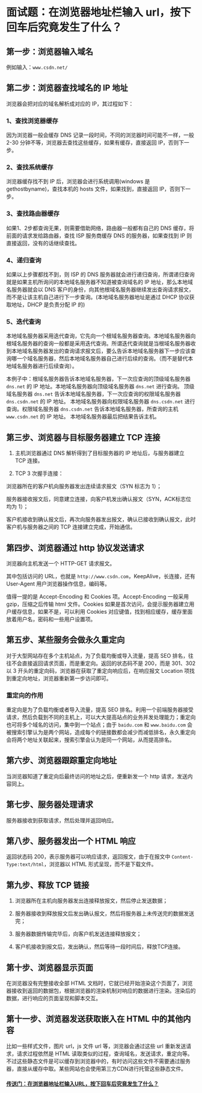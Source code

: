 # 面试题：在浏览器地址栏输入 url，按下回车后究竟发生了什么？

## 第一步：浏览器输入域名

例如输入：`www.csdn.net/`

## 第二步：浏览器查找域名的 IP 地址

浏览器会把对应的域名解析成对应的 IP，其过程如下：

### 1、查找浏览器缓存

因为浏览器一般会缓存 DNS 记录一段时间，不同的浏览器时间可能不一样，一般 2-30 分钟不等，浏览器去查找这些缓存，如果有缓存，直接返回 IP，否则下一步。

### 2、查找系统缓存

浏览器缓存找不到 IP 后，浏览器会进行系统调用(windows 是 gethostbyname)，查找本机的 hosts 文件，如果找到，直接返回 IP，否则下一步。

### 3、查找路由器缓存

如果1、2步都查询无果，则需要借助网络，路由器一般都有自己的 DNS 缓存，将前面的请求发给路由器，查找 ISP 服务商缓存 DNS 的服务器，如果查找到 IP 则直接返回，没有的话继续查找。

### 4、递归查询

如果以上步骤都找不到，则 ISP 的 DNS 服务器就会进行递归查询，所谓递归查询就是如果主机所询问的本地域名服务器不知道被查询域名的 IP 地址，那么本地域名服务器就会以 DNS 客户的身份，向其他根域名服务器继续发出查询请求报文，而不是让该主机自己进行下一步查询。(本地域名服务器地址是通过 DHCP 协议获取地址，DHCP 是负责分配 IP 的)

### 5、迭代查询

本地域名服务器采用迭代查询，它先向一个根域名服务器查询。本地域名服务器向根域名服务器的查询一般都是采用迭代查询。所谓迭代查询就是当根域名服务器收到本地域名服务器发出的查询请求报文后，要么告诉本地域名服务器下一步应该查询哪一个域名服务器，然后本地域名服务器自己进行后续的查询。（而不是替代本地域名服务器进行后续查询）。

本例子中：根域名服务器告诉本地域名服务器，下一次应查询的顶级域名服务器 `dns.net` 的 IP 地址。本地域名服务器向顶级域名服务器 `dns.net` 进行查询。
顶级域名服务器 `dns.net` 告诉本地域名服务器，下一次应查询的权限域名服务器 `dns.csdn.net` 的 IP 地址。
本地域名服务器向权限域名服务器 `dns.csdn.net` 进行查询。权限域名服务器 `dns.csdn.net` 告诉本地域名服务器，所查询的主机 `www.csdn.net` 的 IP 地址。
本地域名服务器最后把结果告诉主机。

## 第三步、浏览器与目标服务器建立 TCP 连接

1. 主机浏览器通过 DNS 解析得到了目标服务器的 IP 地址后，与服务器建立 TCP 连接。

2. TCP 3 次握手连接：

浏览器所在的客户机向服务器发出连续请求报文（SYN 标志为 1）；

服务器接收报文后，同意建立连接，向客户机发出确认报文（SYN，ACK标志位均为 1）；

客户机接收到确认报文后，再次向服务器发出报文，确认已接收到确认报文，此时客户机与服务器之间的 TCP 连接建立完成，开始通信。

## 第四步、浏览器通过 http 协议发送请求

浏览器向主机发送一个 HTTP-GET 请求报文。

其中包括访问的 URL，也就是 `http://www.csdn.com`，KeepAlive，长连接，还有 User-Agent 用户浏览器操作信息，编码等。

值得一提的是 Accept-Encoding 和 Cookies 项。Accept-Encoding 一般采用 gzip，压缩之后传输 html 文件。Cookies 如果是首次访问，会提示服务器建立用户缓存信息，如果不是，可以利用 Cookies 对应键值，找到相应缓存，缓存里面放着用户名，密码和一些用户设置项。

## 第五步、某些服务会做永久重定向

对于大型网站存在多个主机站点，为了负载均衡或导入流量，提高 SEO 排名，往往不会直接返回请求页面，而是重定向。返回的状态码不是 200，而是 301、302 以 3 开头的重定向码，浏览器在获取了重定向响应后，在响应报文 Location 项找到重定向地址，浏览器重新第一步访问即可。

### 重定向的作用

重定向是为了负载均衡或者导入流量，提高 SEO 排名。利用一个前端服务器接受请求，然后负载到不同的主机上，可以大大提高站点的业务并发处理能力；重定向也可将多个域名的访问，集中到一个站点；由于 `baidu.com` 和 `www.baidu.com` 会被搜索引擎认为是两个网站，造成每个的链接数都会减少而减低排名，永久重定向会将两个地址关联起来，搜索引擎会认为是同一个网站，从而提高排名。

## 第六步、浏览器跟踪重定向地址

当浏览器知道了重定向后最终访问的地址之后，便重新发一个 http 请求，发送内容同上。

## 第七步、服务器处理请求

服务器接收到获取请求，然后处理并返回响应。

## 第八步、服务器发出一个 HTML 响应

返回状态码 200，表示服务器可以响应请求，返回报文，由于在报文中 `Content-Type:text/html`，浏览器以 HTML 形式呈现，而不是下载文件。

## 第九步、释放 TCP 链接

1. 浏览器所在主机向服务器发出连接释放报文，然后停止发送数据；

2. 服务器接收到释放报文后发出确认报文，然后将服务器上未传送完的数据发送完；

3. 服务器数据传输完毕后，向客户机发送连接释放报文；

4. 客户机接收到报文后，发出确认，然后等待一段时间后，释放TCP连接。

## 第十步、浏览器显示页面

在浏览器没有完整接收全部 HTML 文档时，它就已经开始渲染这个页面了，浏览器接收到返回的数据包，根据浏览器的渲染机制对响应的数据进行渲染。渲染后的数据，进行响应的页面呈现和脚本交互。

## 第十一步、浏览器发送获取嵌入在 HTML 中的其他内容

比如一些样式文件，图片 url，js 文件 url 等，浏览器会通过这些 url 重新发送请求，请求过程依然是 HTML 读取类似的过程，查询域名，发送请求，重定向等。不过这些静态文件是可以缓存到浏览器中的，有时访问这些文件不需要通过服务器，直接从缓存中取。某些网站也会使用第三方CDN进行托管这些静态文件。


#### [传送门：在浏览器地址栏输入URL，按下回车后究竟发生了什么？](https://blog.csdn.net/jiao_0509/article/details/82491299)